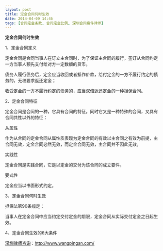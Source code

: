 ```yaml
---
layout: post
title: 定金合同何时生效
date: 2014-04-09 14:46
tags: [合同定金条款, 合同定金比例, 深圳合同案件律师]
---
```

<strong>定金合同何时生效</strong>

1、定金合同定义

定金合同是合同当事人在订立主合同时，为了保证主合同的履行，签订从合同约定一方当事人预先支付给对方一定数额的货币。

债务人履行债务后，定金应当收回或者抵作价款，给付定金的一方不履行约定的债务的，无权要求返还定金；

收受定金的一方不履行约定的债务的，应当双倍返还定金的一种担保合同。

2、定金合同特征

定金合同是合同的一种，它具有合同的特征，同时它又是一种特殊的合同，又具有合同共性以外的特征：

从属性

作为从合同的定金合同从属性质表现为定金合同的有效以主合同之有效为前提，主合同无效，定金合同必然无效，而定金合同无效，主合同并不因此无效。

实践性

定金合同是实践合同，它是以定金的交付为该合同的成立要件。

要式性

定金应当以书面形式约定。

3、定金合同何时生效

担保法第90条规定：

当事人在定金合同中应当约定交付定金的期限，定金合同从实际交付定金之日起生效。

4、定金合同生效的6大条件

<a href="http://www.wangpingan.com/">深圳律师咨询</a>：<a href="http://www.wangpingan.com/">http://www.wangpingan.com/</a>

